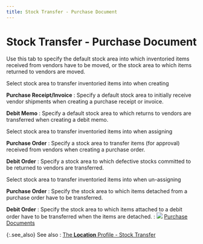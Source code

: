 ```yaml
---
title: Stock Transfer - Purchase Document
---
```


# Stock Transfer - Purchase Document


Use this tab to specify the default stock area into which inventoried  items received from vendors have to be moved, or the stock area to which  items returned to vendors are moved.


Select stock area to transfer inventoried items into when  creating


**Purchase Receipt/Invoice**
: Specify a default stock area to initially receive  vendor shipments when creating a purchase receipt or invoice.


**Debit Memo**
: Specify a default stock area to which returns to  vendors are transferred when creating a debit memo.


Select stock area to transfer inventoried items into when  assigning


**Purchase Order**
: Specify a stock area to transfer items (for approval)  received from vendors when creating a purchase order.


**Debit Order**
: Specify a stock area to which defective stocks committed  to be returned to vendors are transferred.


Select stock area to transfer inventoried items into when  un-assigning


**Purchase Order**
: Specify the stock area to which items detached from  a purchase order have to be transferred.


**Debit Order**
: Specify the stock area to which items attached to  a debit order have to be transferred when the items are detached.
: ![]({{site.sc_baseurl}}/img/lens.gif) [Purchase  Documents]({{site.sc_baseurl}}/misc/stock_transfer_information_purchase_document.html)


{:.see_also}
See also
: [The  **Location** Profile - Stock Transfer]({{site.sc_baseurl}}/options/locations-and-sub-locations/set-up-locations/the_location_profile_stock_transfer.html)
